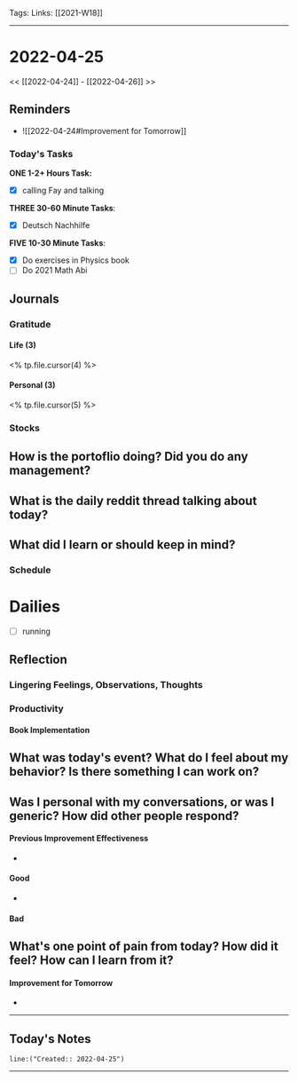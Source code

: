 Tags:
Links: [[2021-W18]]
___
# 2022-04-25
<< [[2022-04-24]] - [[2022-04-26]] >>
## Reminders
- ![[2022-04-24#Improvement for Tomorrow]]
### Today's Tasks

**ONE 1-2+ Hours Task:**
- [x] calling Fay and talking



**THREE 30-60 Minute Tasks**:
- [x] Deutsch Nachhilfe

**FIVE 10-30 Minute Tasks**:
- [x] Do exercises in Physics book
- [ ] Do 2021 Math Abi
## Journals
### Gratitude
#### Life (3)
<% tp.file.cursor(4) %>
#### Personal (3)
<% tp.file.cursor(5) %>

### Stocks
**How is the portoflio doing? Did you do any management?**
- 

**What is the daily reddit thread talking about today?**
- 

**What did I learn or should keep in mind?**
- 

### Schedule
# Dailies
- [ ] running
## Reflection
### Lingering Feelings, Observations, Thoughts

### Productivity
#### Book Implementation
**What was today's event? What do I feel about my behavior? Is there something I can work on?**
- 
**Was I personal with my conversations, or was I generic? How did other people respond?**
- 
#### Previous Improvement Effectiveness 
- 
#### Good
- 
#### Bad
**What's one point of pain from today? How did it feel? How can I learn from it?**
- 
#### Improvement for Tomorrow
- 
___
## Today's Notes
```query
line:("Created:: 2022-04-25")
```
___
